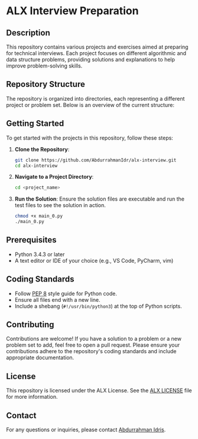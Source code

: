 # ALX Interview Preparation

## Description

This repository contains various projects and exercises aimed at preparing for technical interviews. Each project focuses on different algorithmic and data structure problems, providing solutions and explanations to help improve problem-solving skills.

## Repository Structure

The repository is organized into directories, each representing a different project or problem set. Below is an overview of the current structure:

## Getting Started

To get started with the projects in this repository, follow these steps:

1. **Clone the Repository**:

    ```bash
    git clone https://github.com/AbdurrahmanIdr/alx-interview.git
    cd alx-interview
    ```

2. **Navigate to a Project Directory**:

    ```bash
    cd <project_name>
    ```

3. **Run the Solution**:
    Ensure the solution files are executable and run the test files to see the solution in action.

    ```bash
    chmod +x main_0.py
    ./main_0.py
    ```

## Prerequisites

- Python 3.4.3 or later
- A text editor or IDE of your choice (e.g., VS Code, PyCharm, vim)

## Coding Standards

- Follow [PEP 8](https://pep8.org/) style guide for Python code.
- Ensure all files end with a new line.
- Include a shebang (`#!/usr/bin/python3`) at the top of Python scripts.

## Contributing

Contributions are welcome! If you have a solution to a problem or a new problem set to add, feel free to open a pull request. Please ensure your contributions adhere to the repository's coding standards and include appropriate documentation.

## License

This repository is licensed under the ALX License. See the [ALX LICENSE](./LICENCE) file for more information.

## Contact

For any questions or inquiries, please contact [Abdurrahman Idris](mailto:abdurrahmaneedrees@gmail.com).
